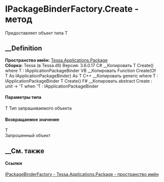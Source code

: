 # IPackageBinderFactory.Create<T> \- метод
Предоставляет объект типа T
##  __Definition
 **Пространство имён:**
[Tessa.Applications.Package](N_Tessa_Applications_Package.htm)  
 **Сборка:** Tessa (в Tessa.dll) Версия: 3.6.0.17
C# __Копировать
     T Create<T>()
    where T : IApplicationPackageBinder
VB __Копировать
     Function Create(Of T As IApplicationPackageBinder) As T
C++ __Копировать
    generic<typename T>
    where T : IApplicationPackageBinder
    T Create()
F# __Копировать
     abstract Create : unit -> 'T  when 'T : IApplicationPackageBinder
#### Параметры типа
T
     Тип запрашиваемого объекта 
#### Возвращаемое значение
T  
Запрошенный объект
## __См. также
#### Ссылки
[IPackageBinderFactory -
](T_Tessa_Applications_Package_IPackageBinderFactory.htm)
[Tessa.Applications.Package - пространство
имён](N_Tessa_Applications_Package.htm)
